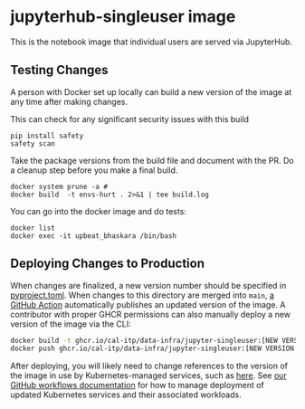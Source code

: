 # jupyterhub-singleuser image

This is the notebook image that individual users are served
via JupyterHub.

## Testing Changes

A person with Docker set up locally can build a new version of the image at any time after making changes.

This can check for any significant security issues with this build
```
pip install safety
safety scan 
```
Take the package versions from the build file and document with the PR.  Do a cleanup step before you make a final build.

```
docker system prune -a #
docker build  -t envs-hurt . 2>&1 | tee build.log
```

You can go into the docker image and do tests:
```
docker list
docker exec -it upbeat_bhaskara /bin/bash
```

## Deploying Changes to Production

When changes are finalized, a new version number should be specified in [pyproject.toml](./pyproject.toml). When changes to this directory are merged into `main`, [a GitHub Action](../../.github/workflows/build-jupyter-singleuser-image.yml) automatically publishes an updated version of the image. A contributor with proper GHCR permissions can also manually deploy a new version of the image via the CLI:

```bash
docker build -t ghcr.io/cal-itp/data-infra/jupyter-singleuser:[NEW VERSION TAG] .
docker push ghcr.io/cal-itp/data-infra/jupyter-singleuser:[NEW VERSION TAG]
```

After deploying, you will likely need to change references to the version of the image in use by Kubernetes-managed services, such as [here](../../kubernetes/apps/charts/jupyterhub/values.yaml). See [our GitHub workflows documentation](../../kubernetes/README.md#gitops) for how to manage deployment of updated Kubernetes services and their associated workloads.
